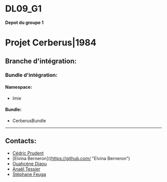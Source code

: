 DL09_G1
=======

__Depot du groupe 1__


# Projet Cerberus|1984

## Branche d'intégration:


### Bundle d'intégration:

#### Namespace:
+ Imie

#### Bundle:
+ CerberusBundle

---------------------------------------------

## Contacts:
+ [Cédric Prudent](https://github.com/ced44 "Cédric Prudent")
+ [Elvina Berneron]((https://github.com/ "Elvina Berneron")
+ [Ouahcène Djaou](https://github.com/wacen "Ouahcène Djaou")
+ [Anaël Tessier](https://github.com/AnaelT "Anaël Tessier")
+ [Stéphane Feuga](https://github.com/sfeuga "Stéphane Feuga")
